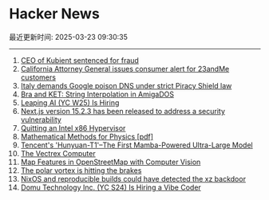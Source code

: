 # Hacker News

最近更新时间: 2025-03-23 09:30:35

--- 
1. [CEO of Kubient sentenced for fraud](https://arstechnica.com/gadgets/2025/03/ceo-of-ai-ad-tech-firm-pledging-world-free-of-fraud-sentenced-for-fraud/) 
2. [California Attorney General issues consumer alert for 23andMe customers](https://oag.ca.gov/news/press-releases/attorney-general-bonta-urgently-issues-consumer-alert-23andme-customers) 
3. [Italy demands Google poison DNS under strict Piracy Shield law](https://arstechnica.com/gadgets/2025/03/italian-court-orders-google-to-block-iptv-pirate-sites-at-dns-level/) 
4. [Bra and KET: String Interpolation in AmigaDOS](https://www.datagubbe.se/braket/) 
5. [Leaping AI (YC W25) Is Hiring](https://www.ycombinator.com/companies/leaping-ai/jobs/BpsfpvY-founding-full-stack-engineer) 
6. [Next.js version 15.2.3 has been released to address a security vulnerability](https://nextjs.org/blog/cve-2025-29927) 
7. [Quitting an Intel x86 Hypervisor](https://halobates.de/blog/p/446) 
8. [Mathematical Methods for Physics [pdf]](https://www.ma.imperial.ac.uk/~dturaev/Mathematical_Methods2021.pdf) 
9. [Tencent's 'Hunyuan-T1'–The First Mamba-Powered Ultra-Large Model](https://llm.hunyuan.tencent.com/#/blog/hy-t1?lang=en) 
10. [The Vectrex Computer](https://www.amigalove.com/viewtopic.php?t=2887) 
11. [Map Features in OpenStreetMap with Computer Vision](https://blog.mozilla.ai/map-features-in-openstreetmap-with-computer-vision/) 
12. [The polar vortex is hitting the brakes](https://www.climate.gov/news-features/blogs/polar-vortex/polar-vortex-hitting-brakes) 
13. [NixOS and reproducible builds could have detected the xz backdoor](https://luj.fr/blog/how-nixos-could-have-detected-xz.html) 
14. [Domu Technology Inc. (YC S24) Is Hiring a Vibe Coder](https://www.ycombinator.com/companies/domu-technology-inc/jobs/hwWsGdU-vibe-coder-ai-engineer) 

